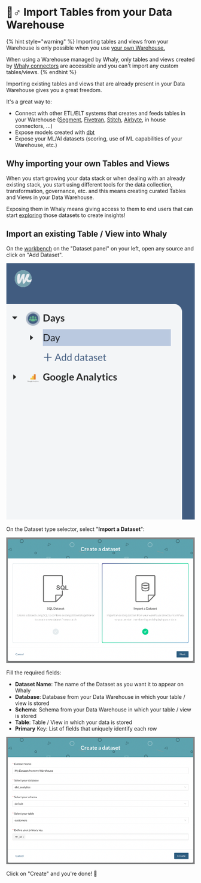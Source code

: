 # 🧞♂ Import Tables from your Data Warehouse

{% hint style="warning" %}
Importing tables and views from your Warehouse is only possible when you use [your own Warehouse.](broken-reference)

When using a Warehouse managed by Whaly, only tables and views created by [Whaly connectors](../../sources/source-catalog/) are accessible and you can't import any custom tables/views.
{% endhint %}

Importing existing tables and views that are already present in your Data Warehouse gives you a great freedom.

It's a great way to:

* Connect with other ETL/ELT systems that creates and feeds tables in your Warehouse ([Segment](https://segment.com/product/warehouses/), [Fivetran](https://fivetran.com/), [Stitch](https://www.stitchdata.com/), [Airbyte](https://airbyte.io/), in house connectors, ...)&#x20;
* &#x20;Expose models created with [dbt](https://www.getdbt.com/)
* Expose your ML/AI datasets (scoring, use of ML capabilities of your Warehouse, etc.)

## Why importing your own Tables and Views

When you start growing your data stack or when dealing with an already existing stack, you start using different tools for the data collection, transformation, governance, etc. and this means creating curated Tables and Views in your Data Warehouse.

Exposing them in Whaly means giving access to them to end users that can start [exploring](../explorations/) those datasets to create insights!

## &#x20;Import an existing Table / View into Whaly

On the [workbench](./) on the "Dataset panel" on your left, open any source and click on "Add Dataset".

![Click on Add Dataset](<../../.gitbook/assets/image (188).png>)

On the Dataset type selector, select "**Import a Dataset**":

![](<../../.gitbook/assets/image (204) (1).png>)

Fill the required fields:

* **Dataset Name**: The name of the Dataset as you want it to appear on Whaly
* **Database**:  Database from your Data Warehouse in which your table / view is stored
* **Schema**: Schema from your Data Warehouse in which your table / view is stored
* **Table**: Table / View in which your data is stored
* **Primary** Key: List of fields that uniquely identify each row

![](<../../.gitbook/assets/image (207).png>)

Click on "Create" and you're done! 🎉
